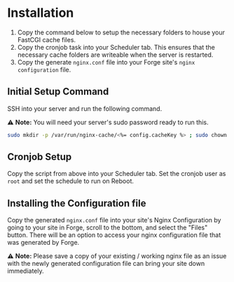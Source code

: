 # Installation

1. Copy the command below to setup the necessary folders to house your FastCGI cache files.
2. Copy the cronjob task into your Scheduler tab. This ensures that the necessary cache folders are writeable when the server is restarted.
3. Copy the generate `nginx.conf` file into your Forge site's `nginx configuration` file.  

## Initial Setup Command

SSH into your server and run the following command.

⚠️ **Note:** You will need your server's sudo password ready to run this.

```bash
sudo mkdir -p /var/run/nginx-cache/<%= config.cacheKey %> ; sudo chown -R forge /var/run/nginx-cache ; sudo chgrp -R forge /var/run/nginx-cache
```

## Cronjob Setup

Copy the script from above into your Scheduler tab. Set the cronjob user as `root` and set the schedule to run on Reboot.

## Installing the Configuration file

Copy the generated `nginx.conf` file into your site's Nginx Configuration by going to your site in Forge, scroll to the bottom, and select the "Files" button. There will be an option to access your nginx configuration file that was generated by Forge.

⚠️ **Note:** Please save a copy of your existing / working nginx file as an issue with the newly generated configuration file can bring your site down immediately.
